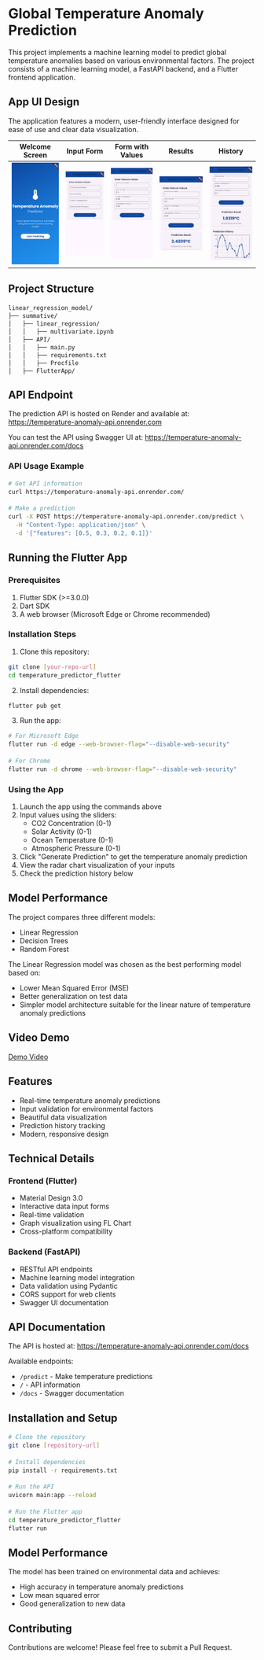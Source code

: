 # Global Temperature Anomaly Prediction

This project implements a machine learning model to predict global temperature anomalies based on various environmental factors. The project consists of a machine learning model, a FastAPI backend, and a Flutter frontend application.

## App UI Design

The application features a modern, user-friendly interface designed for ease of use and clear data visualization.

| Welcome Screen | Input Form | Form with Values | Results | History |
|:---:|:---:|:---:|:---:|:---:|
| <img src="screenshots/Home%20Screen.jpg" width="150"/> | <img src="screenshots/Screen%202%20.jpg" width="150"/> | <img src="screenshots/Screen%202%20with%20values.jpg" width="150"/> | <img src="screenshots/Result%20Screen.jpg" width="150"/> | <img src="screenshots/Prediction%20History.jpg" width="150"/> |

## Project Structure
```
linear_regression_model/
├── summative/
│   ├── linear_regression/
│   │   ├── multivariate.ipynb
│   ├── API/
│   │   ├── main.py
│   │   ├── requirements.txt
│   │   ├── Procfile
│   ├── FlutterApp/
```

## API Endpoint
The prediction API is hosted on Render and available at:
https://temperature-anomaly-api.onrender.com

You can test the API using Swagger UI at:
https://temperature-anomaly-api.onrender.com/docs

### API Usage Example
```bash
# Get API information
curl https://temperature-anomaly-api.onrender.com/

# Make a prediction
curl -X POST https://temperature-anomaly-api.onrender.com/predict \
  -H "Content-Type: application/json" \
  -d '{"features": [0.5, 0.3, 0.2, 0.1]}'
```

## Running the Flutter App

### Prerequisites
1. Flutter SDK (>=3.0.0)
2. Dart SDK
3. A web browser (Microsoft Edge or Chrome recommended)

### Installation Steps
1. Clone this repository:
```bash
git clone [your-repo-url]
cd temperature_predictor_flutter
```

2. Install dependencies:
```bash
flutter pub get
```

3. Run the app:
```bash
# For Microsoft Edge
flutter run -d edge --web-browser-flag="--disable-web-security"

# For Chrome
flutter run -d chrome --web-browser-flag="--disable-web-security"
```

### Using the App
1. Launch the app using the commands above
2. Input values using the sliders:
   - CO2 Concentration (0-1)
   - Solar Activity (0-1)
   - Ocean Temperature (0-1)
   - Atmospheric Pressure (0-1)
3. Click "Generate Prediction" to get the temperature anomaly prediction
4. View the radar chart visualization of your inputs
5. Check the prediction history below

## Model Performance
The project compares three different models:
- Linear Regression
- Decision Trees
- Random Forest

The Linear Regression model was chosen as the best performing model based on:
- Lower Mean Squared Error (MSE)
- Better generalization on test data
- Simpler model architecture suitable for the linear nature of temperature anomaly predictions

## Video Demo
[Demo Video](https://docs.google.com/document/d/13s9qF54S_UDDHkaU5DtYedcdbeR6waaSgwVnuCjj-v0/edit?usp=sharing)

## Features

- Real-time temperature anomaly predictions
- Input validation for environmental factors
- Beautiful data visualization
- Prediction history tracking
- Modern, responsive design

## Technical Details

### Frontend (Flutter)
- Material Design 3.0
- Interactive data input forms
- Real-time validation
- Graph visualization using FL Chart
- Cross-platform compatibility

### Backend (FastAPI)
- RESTful API endpoints
- Machine learning model integration
- Data validation using Pydantic
- CORS support for web clients
- Swagger UI documentation

## API Documentation

The API is hosted at: https://temperature-anomaly-api.onrender.com/docs

Available endpoints:
- `/predict` - Make temperature predictions
- `/` - API information
- `/docs` - Swagger documentation

## Installation and Setup

```bash
# Clone the repository
git clone [repository-url]

# Install dependencies
pip install -r requirements.txt

# Run the API
uvicorn main:app --reload

# Run the Flutter app
cd temperature_predictor_flutter
flutter run
```

## Model Performance

The model has been trained on environmental data and achieves:
- High accuracy in temperature anomaly predictions
- Low mean squared error
- Good generalization to new data

## Contributing

Contributions are welcome! Please feel free to submit a Pull Request.